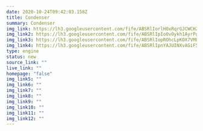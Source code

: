 ```yaml
---
date: 2020-10-24T09:42:03.158Z
title: Condenser
summary: Condenser
img_link: https://lh3.googleusercontent.com/fife/ABSRlIorlH0xRqrGJCWCHZ68fYk82pSdVdNEjPUQ8dW_sGGA8kc5XqiU6bOPpEJQWskOzdI3oET4aMgy1wCabFjLnTlHbHcrLA2X2t7pQEb7219B0mIxU75VOmTtYjGcp0U9Bfr8E9jN2FzV2GHZFTm-pd_fUn_QGV0BlYwbYemLlPIXMUk4okkW3TEQ0Fq75JeZFfWllLy7-IPxzbZrB0F-jYKIvaJEwJVU_aXrKFRw3Xn-IPaJGQx4Sxhbgb8m_AICrRbZJWg-7KlcfVT-AcUS4IrIsr4utWJY_NRWTJOKi4BzL-NYdmC8yeUHH3vd51WfOGPLCBxP08JgvkdUoMoA9TPEMsSbiaZL8oiopbrbA7L6qhOocc1TGvHaggV_o7mvPb0_zc8W3OEnut4KHHevoO1c2Ce_TDs6lMmg34VoS8JhWKPycztBDxVYls2mq2O-Xy6C1VDIs3_UQW1b7iRlDhFK5RN-qDLLO2wxjLsfPK_iRaCwg7znr-r6iN5ef380rnsMBB7RfXQc7Rluo6cgfrvaveZLlhdBL1eS1pBUgCEutm8_xv1Pn6hoIOpBpOxki4RmrElWRimEYaZpG5udXHX85UMyIBLw47bbEOOFBDu-qOWH1pW-SaTxumbDu6qrgaV0-M1O_jhHbujghjfr6xdg63nDCSZVWjzkmyfc4XONP5nhl5211jnuwKSE5ZhoamgZSbbHWRTmxm9A6V8viUSZAaqwbAemkA=w851-h666-ft
img_link2: https://lh3.googleusercontent.com/fife/ABSRlIpIo0vOykh1AyrPgxacYsG_6m9_DF7MXhLqbsW7_xYPCmtR51r_b7u2uJy1Vlpu5AR70sDC5z8Tdb3K1ia9zfVRmYcow4FGlFa_2R8BRQha2CfXSfjNXkoZM50JUvdlY6kTLW2-AQfLX5vGuotjPyO5QGUUkaHvmnewqrHJ4V8PcFWh5QpFZt7PvSK-wE2XALxOmQKX3M7BbmQ3qGNA9E0r_5VqWgUBVmeGWYpSLu_QmbZyqpIo9LMXmmT6gMFatlCTbszlMJGXmGXaT2DU0WEV7S8wvexmPA84vLISZ6tYNwn7oDaY1T1JWWeGY_jGr5wVDSL8k5cJX_peuGfUK8SryWPrQRhXZXjHu8JBFLX-KV1kt_cb4hCh1Nnc1XMvD7WHYioRZCycGBJ7ElqUAxKfSV1vMcb4TvCT32f8RRVY2wRsRYzCD2sJ9MnIe8s2glh-AdQlBj6ISsmCcYDl7zcAeWSN4kT2fXwqR90E5ezgSBtBtgj6sQiMt3TGSHTMBkMHlVw3mLBSEFIPt0nCo1q8CCKNK2UCxvBn6G52GRXoBUCcd_XHbHONXJBwR2KKoyJJQJvaeh9d8VmncwJXUrA5qjf7aDukLlMg9wjMCEWZXtG8v0myvsWJxI34xXTXVQaqwypfqwkh8nikx7FkWtqg2jRFlpYSvGkSh6_g_-J2eY8xFi-72kjlB3q819RiAcOSrbwhQ61IpndSwFbDvIYPNpjYdacQIQ=w851-h666-ft
img_link3: https://lh3.googleusercontent.com/fife/ABSRlIopROhcLpKOX7VME2QzFy6myAe9DTUPU0Ac0bpGJSQtm0Q8GNiGiKcIwuwlAftejUoa3o8BCUgmAacGshKBfVQc9nVZqaWWhSwd3aGcWXWFsO0PyaOl_Grb_dKZmZ2dhSqRGXli9YySf5UNey9vZuWtOXsYjIcv1o0pxdszewZKY-Z0elYSJR_L3sGW_AxR94D4O8MnbwuveXKD9YLOQJEG5ZByGZSw3R1KUi6gGyr1-HChGhCaJyGUxu4-VzKq5c4L4cftI4Jmje2M9TOHCowsoTxJCMMgQxMKCQ5ZUQAj-kagN0w-bBEkc-99bbFonNotXKDciQ6aW6Ls73HT91gs3uL1Ey3woS00AQRs9VgnRbIqlpII0JuMio1EhFg6cT5R_ZFriDsWokJKclGVt88_19vdnX_0JOzoUNlFveaibW9WwaHo7HUBE8oZpzHZZYtn5mKsO1lFQPBHKxYB3YaASBdzpupxoX-zbtJPNa-aCVACsFgaLqOtq0r-ljA7Kh6J9twZlTH4m5AkjCXwKGw_9EVC4qmTP5ieuLtvqrA4xk5oVnQ6WMkNgu5PR99HHn6ahP9IBGrgCBzI_0K-jpmEPvXzYyWqabsQv0VUUIgwIET_D4j1Zpo7Lsrak7NANsOjm_PpeL4OmQTdWAjhNPQEIsUzdOQoQmkLEgCckrKzSgPg5F0Y0V82PaASZTZmY8Kbyjo7Fsj8HH2xTzMs0C3Uz6Jcrx-F3g=w851-h666-ft
img_link4: https://lh3.googleusercontent.com/fife/ABSRlIpnYAJUINXvAGiF5LYGZ7vIfziwOEHCS9TMPpDLdkJUrne3Uz7mE0CI_aRzoF--Wpu0CixbkRAm_TolZfAZkuPgJXcfiUBL0yj-aIj8oHnVNTLtpsCMeTTs_-297E2Tr_sHRBIWS_eBHtZ6tp659wruhjoSQn9OXqoIuJyi0EwpDUQN7rFC2_HbWxc4112DrD5h4CGWbYwJfqBThNRBx9rS4RW2GwttDaGJrktd-kpn07AO1ARTJ2-xNsX5nvdGLNQEz-tSbqsVf-YnHQ7pAb8jDHdy1-uBywH9_eDwlDtGMGu0WofSBaPNvSl41cgtHASmgsDq4YhC9B37FQdlBJ9MPV5wSpgRs_H7GTXj14BLEVMY67pjiF1zFuHE4rpxIFBV1Kouti4ZyMUpftYWPwnhrqDFsH5b5v_ENVONqL5kGfmBNHBHuVS2tDvJbFUvY8Y2XQDECrydkAjbqK6_as-lDF7onYTGGOkKICx9K8B8O2AImZnbFGAyhDb9LLZGHGhIHplOOje6Und1c-h9qdR7jEyVa6tMB9kx5USOHlSzRg-sjw3-L3dhzNops1sIHjfODRKlx7ggVia0FJIQnQ9kTMp3Zbc5JXVoU5p94UjUwVZchlL7Nhbj4HDyf4lyotn0-rifGtDe5QaNVuE1Vp9UjFHB_kqNITptWGHyhYOpzH8P2Dxh2I-qu-mKGvMJw1zTtbuJ6LeTf4OicsWxzIos26rQbDwG_Q=w851-h666-ft
type: engine
status: new
source_link: ""
live_link: ""
homepage: "false"
img_link5: ""
img_link6: ""
img_link7: ""
img_link8: ""
img_link9: ""
img_link10: ""
img_link11: ""
img_link12: ""
---
```

